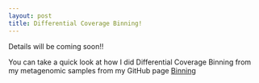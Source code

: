 ```yaml
---
layout: post
title: Differential Coverage Binning!
---
```


Details will be coming soon!!

You can take a quick look at how I did Differential Coverage Binning from my metagenomic samples from my GitHub page [Binning](https://github.com/lokeshbio/MetaGen/blob/master/Loki1_1k.Rmd)
